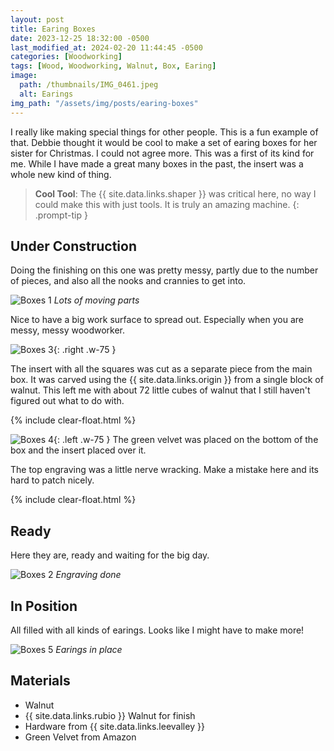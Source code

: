 ```yaml
---
layout: post
title: Earing Boxes
date: 2023-12-25 18:32:00 -0500
last_modified_at: 2024-02-20 11:44:45 -0500
categories: [Woodworking]
tags: [Wood, Woodworking, Walnut, Box, Earing]
image:
  path: /thumbnails/IMG_0461.jpeg
  alt: Earings
img_path: "/assets/img/posts/earing-boxes"
---
```


I really like making special things for other people. This is a fun example of that. Debbie thought it would be cool to make a set of earing boxes for her sister for Christmas. I could not agree more. This was a first of its kind for me. While I have made a great many boxes in the past, the insert was a whole new kind of thing.

> **Cool Tool**: The {{ site.data.links.shaper }} was critical here, no way I could make this with just tools. It is truly an amazing machine.
{: .prompt-tip }

## Under Construction

Doing the finishing on this one was pretty messy, partly due to the number of pieces, and also all the nooks and crannies to get into.

![Boxes 1][Boxes 1]
_Lots of moving parts_

Nice to have a big work surface to spread out.  Especially when you are messy, messy woodworker.

![Boxes 3][Boxes 3]{: .right .w-75 }

The insert with all the squares was cut as a separate piece from the main box. It was carved using the {{ site.data.links.origin }} from a single block of walnut.  This left me with about 72 little cubes of walnut that I still haven't figured out what to do with.

{% include clear-float.html %}

![Boxes 4][Boxes 4]{: .left .w-75  }
The green velvet was placed on the bottom of the box and the insert placed over it.

The top engraving was a little nerve wracking. Make a mistake here and its hard to patch nicely.

{% include clear-float.html %}

## Ready

Here they are, ready and waiting for the big day.

![Boxes 2][Boxes 2]
_Engraving done_

## In Position

All filled with all kinds of earings. Looks like I might have to make more!

![Boxes 5][Boxes 5]
_Earings in place_

## Materials

- Walnut
- {{ site.data.links.rubio }} Walnut for finish
- Hardware from {{ site.data.links.leevalley }}
- Green Velvet from Amazon

[Boxes 1]: IMG_0455.jpeg
[Boxes 2]: IMG_0461.jpeg
[Boxes 3]: IMG_0466.jpeg
[Boxes 4]: IMG_0467.jpeg
[Boxes 5]: earing-box-01.jpeg
